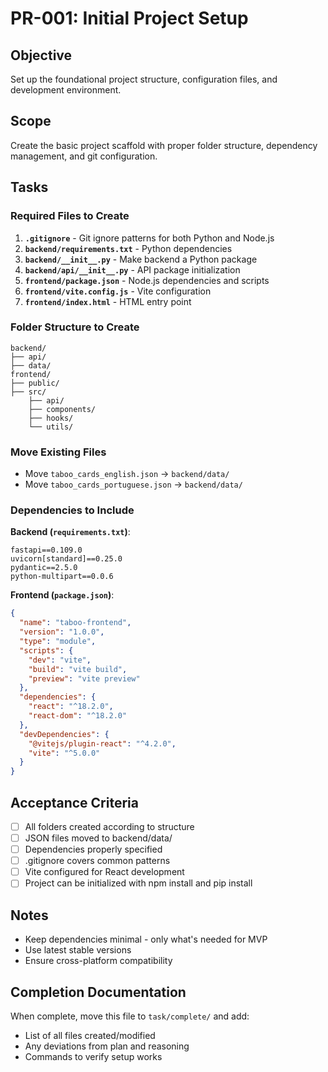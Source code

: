 # PR-001: Initial Project Setup

## Objective
Set up the foundational project structure, configuration files, and development environment.

## Scope
Create the basic project scaffold with proper folder structure, dependency management, and git configuration.

## Tasks

### Required Files to Create

1. **`.gitignore`** - Git ignore patterns for both Python and Node.js
2. **`backend/requirements.txt`** - Python dependencies
3. **`backend/__init__.py`** - Make backend a Python package
4. **`backend/api/__init__.py`** - API package initialization
5. **`frontend/package.json`** - Node.js dependencies and scripts
6. **`frontend/vite.config.js`** - Vite configuration
7. **`frontend/index.html`** - HTML entry point

### Folder Structure to Create
```
backend/
├── api/
├── data/
frontend/
├── public/
├── src/
    ├── api/
    ├── components/
    ├── hooks/
    └── utils/
```

### Move Existing Files
- Move `taboo_cards_english.json` → `backend/data/`
- Move `taboo_cards_portuguese.json` → `backend/data/`

### Dependencies to Include

**Backend (`requirements.txt`)**:
```
fastapi==0.109.0
uvicorn[standard]==0.25.0
pydantic==2.5.0
python-multipart==0.0.6
```

**Frontend (`package.json`)**:
```json
{
  "name": "taboo-frontend",
  "version": "1.0.0",
  "type": "module",
  "scripts": {
    "dev": "vite",
    "build": "vite build",
    "preview": "vite preview"
  },
  "dependencies": {
    "react": "^18.2.0",
    "react-dom": "^18.2.0"
  },
  "devDependencies": {
    "@vitejs/plugin-react": "^4.2.0",
    "vite": "^5.0.0"
  }
}
```

## Acceptance Criteria
- [ ] All folders created according to structure
- [ ] JSON files moved to backend/data/
- [ ] Dependencies properly specified
- [ ] .gitignore covers common patterns
- [ ] Vite configured for React development
- [ ] Project can be initialized with npm install and pip install

## Notes
- Keep dependencies minimal - only what's needed for MVP
- Use latest stable versions
- Ensure cross-platform compatibility

## Completion Documentation
When complete, move this file to `task/complete/` and add:
- List of all files created/modified
- Any deviations from plan and reasoning
- Commands to verify setup works
